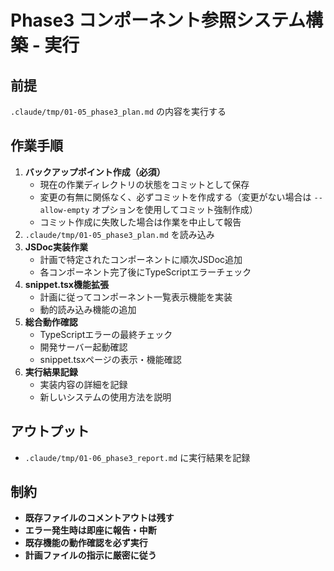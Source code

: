 # Phase3 コンポーネント参照システム構築 - 実行

## 前提
`.claude/tmp/01-05_phase3_plan.md` の内容を実行する

## 作業手順
1. **バックアップポイント作成（必須）**
   - 現在の作業ディレクトリの状態をコミットとして保存
   - 変更の有無に関係なく、必ずコミットを作成する（変更がない場合は `--allow-empty` オプションを使用してコミット強制作成）
   - コミット作成に失敗した場合は作業を中止して報告
2. `.claude/tmp/01-05_phase3_plan.md` を読み込み
3. **JSDoc実装作業**
   - 計画で特定されたコンポーネントに順次JSDoc追加
   - 各コンポーネント完了後にTypeScriptエラーチェック
4. **snippet.tsx機能拡張**
   - 計画に従ってコンポーネント一覧表示機能を実装
   - 動的読み込み機能の追加
5. **総合動作確認**
   - TypeScriptエラーの最終チェック
   - 開発サーバー起動確認
   - snippet.tsxページの表示・機能確認
6. **実行結果記録**
   - 実装内容の詳細を記録
   - 新しいシステムの使用方法を説明

## アウトプット
- `.claude/tmp/01-06_phase3_report.md` に実行結果を記録

## 制約
- **既存ファイルのコメントアウトは残す**
- **エラー発生時は即座に報告・中断**
- **既存機能の動作確認を必ず実行**
- **計画ファイルの指示に厳密に従う**